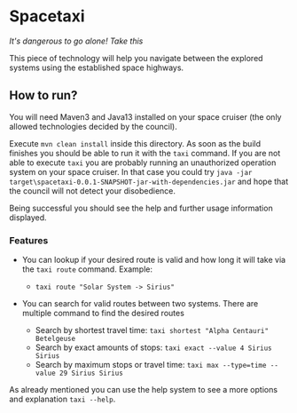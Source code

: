 # Spacetaxi

_It's dangerous to go alone! Take this_

This piece of technology will help you navigate between the explored systems using the established space highways.

## How to run?

You will need Maven3 and Java13 installed on your space cruiser (the only allowed technologies decided by the council).

Execute `mvn clean install` inside this directory. As soon as the build finishes you should be able to run it with the `taxi` command. If you are not able to execute `taxi` you are probably running an unauthorized operation system on your space cruiser. In that case you could try `java -jar target\spacetaxi-0.0.1-SNAPSHOT-jar-with-dependencies.jar` and hope that the council will not detect your disobedience.

Being successful you should see the help and further usage information displayed.

### Features

* You can lookup if your desired route is valid and how long it will take via the `taxi route` command. Example:
  * `taxi route "Solar System -> Sirius"`

* You can search for valid routes between two systems. There are multiple command to find the desired routes
  * Search by shortest travel time: `taxi shortest "Alpha Centauri" Betelgeuse`
  * Search by exact amounts of stops: `taxi exact --value 4 Sirius Sirius`
  * Search by maximum stops or travel time: `taxi max --type=time --value 29 Sirius Sirius` 

As already mentioned you can use the help system to see a more options and explanation `taxi --help`.
